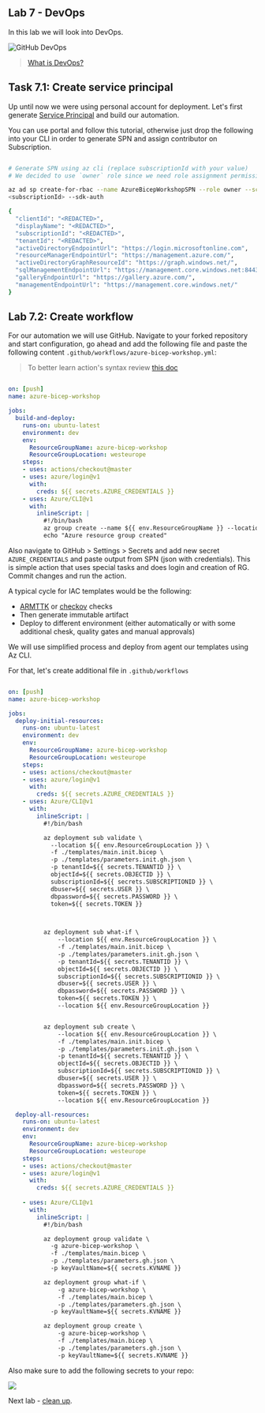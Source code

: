 ## Lab 7 - DevOps

In this lab we will look into DevOps.

![GitHub DevOps](../.attachments/7-lifecycle.png)

> [What is DevOps?](https://resources.github.com/devops/)

## Task 7.1: Create service principal

Up until now we were using personal account for deployment. Let's first generate [Service Principal](https://docs.microsoft.com/en-us/azure/active-directory/develop/app-objects-and-service-principals#service-principal-object) and build our automation.

You can use portal and follow this tutorial, otherwise just drop the following into your CLI in order to generate SPN and assign contributor on Subscription.

```bash 

# Generate SPN using az cli (replace subscriptionId with your value)
# We decided to use `owner` role since we need role assignment permissions for managed identity

az ad sp create-for-rbac --name AzureBicepWorkshopSPN --role owner --scopes /subscriptions/
<subscriptionId> --sdk-auth

{
  "clientId": "<REDACTED>",
  "displayName": "<REDACTED>",
  "subscriptionId": "<REDACTED>",
  "tenantId": "<REDACTED>",
  "activeDirectoryEndpointUrl": "https://login.microsoftonline.com",
  "resourceManagerEndpointUrl": "https://management.azure.com/",
  "activeDirectoryGraphResourceId": "https://graph.windows.net/",
  "sqlManagementEndpointUrl": "https://management.core.windows.net:8443/",
  "galleryEndpointUrl": "https://gallery.azure.com/",
  "managementEndpointUrl": "https://management.core.windows.net/"
}

```

## Lab 7.2: Create workflow

For our automation we will use GitHub. Navigate to your forked repository and start configuration, go ahead and add the following file and paste the following content `.github/workflows/azure-bicep-workshop.yml`:

> To better learn action's syntax review [this doc](https://docs.github.com/en/actions/learn-github-actions/understanding-github-actions)

```yaml

on: [push]
name: azure-bicep-workshop

jobs:
  build-and-deploy:
    runs-on: ubuntu-latest
    environment: dev
    env:
      ResourceGroupName: azure-bicep-workshop
      ResourceGroupLocation: westeurope
    steps:
    - uses: actions/checkout@master
    - uses: azure/login@v1
      with:
        creds: ${{ secrets.AZURE_CREDENTIALS }}
    - uses: Azure/CLI@v1
      with:
        inlineScript: |
          #!/bin/bash
          az group create --name ${{ env.ResourceGroupName }} --location ${{ env.ResourceGroupLocation }}
          echo "Azure resource group created"

```

Also navigate to GitHub > Settings > Secrets and add new secret `AZURE_CREDENTIALS` and paste output from SPN (json with credentials). This is simple action that uses special tasks and does login and creation of RG. Commit changes and run the action.

A typical cycle for IAC templates would be the following:

- [ARMTTK](https://docs.microsoft.com/en-us/azure/azure-resource-manager/templates/test-toolkit) or [checkov](https://www.checkov.io/) checks
- Then generate immutable artifact
- Deploy to different environment (either automatically or with some additional chesk, quality gates and manual approvals)

We will use simplified process and deploy from agent our templates using Az CLI.

For that, let's create additional file in `.github/workflows`

```yaml

on: [push]
name: azure-bicep-workshop

jobs:
  deploy-initial-resources:
    runs-on: ubuntu-latest
    environment: dev
    env:
      ResourceGroupName: azure-bicep-workshop
      ResourceGroupLocation: westeurope
    steps:
    - uses: actions/checkout@master
    - uses: azure/login@v1
      with:
        creds: ${{ secrets.AZURE_CREDENTIALS }}
    - uses: Azure/CLI@v1
      with:
        inlineScript: |
          #!/bin/bash

          az deployment sub validate \
            --location ${{ env.ResourceGroupLocation }} \
            -f ./templates/main.init.bicep \
            -p ./templates/parameters.init.gh.json \
            -p tenantId=${{ secrets.TENANTID }} \
            objectId=${{ secrets.OBJECTID }} \
            subscriptionId=${{ secrets.SUBSCRIPTIONID }} \
            dbuser=${{ secrets.USER }} \
            dbpassword=${{ secrets.PASSWORD }} \
            token=${{ secrets.TOKEN }}

            

          az deployment sub what-if \
              --location ${{ env.ResourceGroupLocation }} \
              -f ./templates/main.init.bicep \
              -p ./templates/parameters.init.gh.json \
              -p tenantId=${{ secrets.TENANTID }} \
              objectId=${{ secrets.OBJECTID }} \
              subscriptionId=${{ secrets.SUBSCRIPTIONID }} \
              dbuser=${{ secrets.USER }} \
              dbpassword=${{ secrets.PASSWORD }} \
              token=${{ secrets.TOKEN }} \
              --location ${{ env.ResourceGroupLocation }}


          az deployment sub create \
              --location ${{ env.ResourceGroupLocation }} \
              -f ./templates/main.init.bicep \
              -p ./templates/parameters.init.gh.json \
              -p tenantId=${{ secrets.TENANTID }} \
              objectId=${{ secrets.OBJECTID }} \
              subscriptionId=${{ secrets.SUBSCRIPTIONID }} \
              dbuser=${{ secrets.USER }} \
              dbpassword=${{ secrets.PASSWORD }} \
              token=${{ secrets.TOKEN }} \
              --location ${{ env.ResourceGroupLocation }}

  deploy-all-resources:
    runs-on: ubuntu-latest
    environment: dev
    env:
      ResourceGroupName: azure-bicep-workshop
      ResourceGroupLocation: westeurope
    steps:
    - uses: actions/checkout@master
    - uses: azure/login@v1
      with:
        creds: ${{ secrets.AZURE_CREDENTIALS }}
                    
    - uses: Azure/CLI@v1
      with:
        inlineScript: |
          #!/bin/bash

          az deployment group validate \
            -g azure-bicep-workshop \
            -f ./templates/main.bicep \
            -p ./templates/parameters.gh.json \
            -p keyVaultName=${{ secrets.KVNAME }}

          az deployment group what-if \
              -g azure-bicep-workshop \
              -f ./templates/main.bicep \
              -p ./templates/parameters.gh.json \
            -p keyVaultName=${{ secrets.KVNAME }}

          az deployment group create \
              -g azure-bicep-workshop \
              -f ./templates/main.bicep \
              -p ./templates/parameters.gh.json \
              -p keyVaultName=${{ secrets.KVNAME }}

```

Also make sure to add the following secrets to your repo:

![](../.attachments/7-secrets.png)

Next lab - [clean up](8-Clean-up.md).